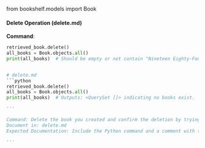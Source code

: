 
from bookshelf.models import Book

#### Delete Operation (delete.md)

**Command**:
```python
retrieved_book.delete()
all_books = Book.objects.all()
print(all_books)  # Should be empty or not contain "Nineteen Eighty-Four"


# delete.md
```python
retrieved_book.delete()
all_books = Book.objects.all()
print(all_books)  # Outputs: <QuerySet []> indicating no books exist.

'''

Command: Delete the book you created and confirm the deletion by trying to retrieve all books again.
Document in: delete.md
Expected Documentation: Include the Python command and a comment with the expected output confirming the deletion.

'''